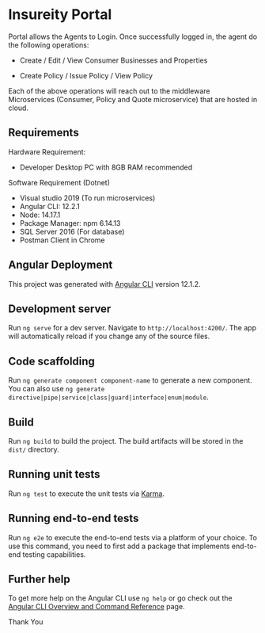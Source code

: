 # Insureity Portal

Portal allows the Agents to Login. Once successfully logged in, the agent do the following operations: 

* Create / Edit / View Consumer Businesses and Properties 

* Create Policy / Issue Policy / View Policy 

Each of the above operations will reach out to the middleware Microservices (Consumer, Policy and Quote microservice) that are hosted in cloud. 

## Requirements

Hardware Requirement: 

* Developer Desktop PC with 8GB RAM recommended

Software Requirement (Dotnet) 

* Visual studio 2019 (To run microservices)
* Angular CLI: 12.2.1
* Node: 14.17.1
* Package Manager: npm 6.14.13
* SQL Server 2016 (For database)
* Postman Client in Chrome 

## Angular Deployment

This project was generated with [Angular CLI](https://github.com/angular/angular-cli) version 12.1.2.

## Development server

Run `ng serve` for a dev server. Navigate to `http://localhost:4200/`. The app will automatically reload if you change any of the source files.

## Code scaffolding

Run `ng generate component component-name` to generate a new component. You can also use `ng generate directive|pipe|service|class|guard|interface|enum|module`.

## Build

Run `ng build` to build the project. The build artifacts will be stored in the `dist/` directory.

## Running unit tests

Run `ng test` to execute the unit tests via [Karma](https://karma-runner.github.io).

## Running end-to-end tests

Run `ng e2e` to execute the end-to-end tests via a platform of your choice. To use this command, you need to first add a package that implements end-to-end testing capabilities.

## Further help

To get more help on the Angular CLI use `ng help` or go check out the [Angular CLI Overview and Command Reference](https://angular.io/cli) page.

Thank You
